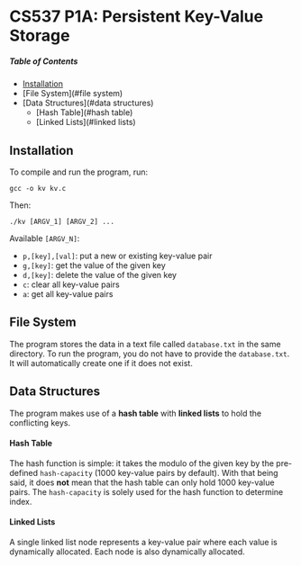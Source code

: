 # CS537 P1A: Persistent Key-Value Storage

##### Table of Contents
* [Installation](#installation)
* [File System](#file system)
* [Data Structures](#data structures)
  * [Hash Table](#hash table)
  * [Linked Lists](#linked lists)

## Installation
To compile and run the program, run:
<pre><code>gcc -o kv kv.c</code></pre>
Then:
<pre><code>./kv [ARGV_1] [ARGV_2] ... </code></pre>
Available <code>[ARGV_N]</code>:
* <code>p,[key],[val]</code>: put a new or existing key-value pair
* <code>g,[key]</code>: get the value of the given key
* <code>d,[key]</code>: delete the value of the given key
* <code>c</code>: clear all key-value pairs
* <code>a</code>: get all key-value pairs

## File System
The program stores the data in a text file called <code>database.txt</code> in the same directory. To run the program, you do not have to provide the <code>database.txt</code>. It will automatically create one if it does not exist.

## Data Structures
The program makes use of a <b>hash table</b> with <b>linked lists</b> to hold the conflicting keys.

#### Hash Table
The hash function is simple: it takes the modulo of the given key by the pre-defined <code>hash-capacity</code> (1000 key-value pairs by default). With that being said, it does <b>not</b> mean that the hash table can only hold 1000 key-value pairs. The <code>hash-capacity</code> is solely used for the hash function to determine index.

#### Linked Lists
A single linked list node represents a key-value pair where each value is dynamically allocated. Each node is also dynamically allocated.
